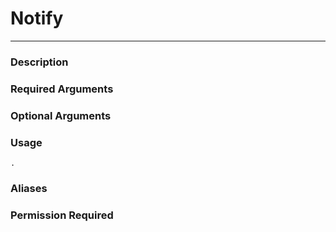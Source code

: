 # Notify
---
### Description

### Required Arguments

### Optional Arguments

### Usage
```
.
```
### Aliases

### Permission Required
